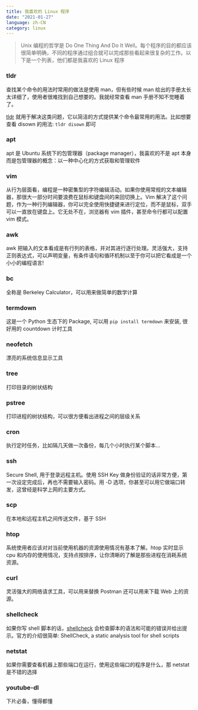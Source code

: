 ```yaml
---
title: 我喜欢的 Linux 程序
date: "2021-01-27"
language: zh-CN
category: linux
---
```


> Unix 编程的哲学是 Do One Thing And Do It Well。每个程序的目的都应该很简单明确，不同的程序通过组合就可以完成那些看起来很复杂的工作。以下是一个列表，他们都是我喜欢的 Linux 程序

### tldr

查找某个命令的用法时常用的做法是使用 man，但有些时候 man 给出的手册太长太详细了，使用者很难找到自己想要的。我就经常查看 man 手册不知不觉睡着了。

[tldr](https://github.com/tldr-pages/tldr) 就用于解决这类问题，它以简洁的方式提供某个命令最常用的用法。比如想要查看 disown 的用法: `tldr disown` 即可

### apt

apt 是 Ubuntu 系统下的包管理器（package manager），我喜欢的不是 apt 本身而是包管理器的概念：以一种中心化的方式获取和管理软件

### vim

从行为层面看，编程是一种密集型的字符编辑活动。如果你使用常规的文本编辑器，那很大一部分时间要浪费在鼠标和键盘间的来回切换上。Vim 解决了这个问题，作为一种行列编辑器，你可以完全使用快捷键来进行定位，而不是鼠标，双手可以一直放在键盘上。它无处不在，浏览器有 vim 插件，甚至命令行都可以配置 vim 模式。

### awk

awk 把输入的文本看成是有行列的表格，并对其进行逐行处理。灵活强大，支持正则表达式，可以声明变量，有条件语句和循环机制以至于你可以把它看成是一个小小的编程语言!

### bc

全称是 Berkeley Calculator，可以用来做简单的数学计算

### termdown

这是一个 Python 生态下的 Package, 可以用 `pip install termdown` 来安装, 很好用的 countdown 计时工具

### neofetch

漂亮的系统信息显示工具

### tree

打印目录的树状结构

### pstree

打印进程的树状结构，可以很方便看出进程之间的层级关系

### cron

执行定时任务，比如隔几天做一次备份，每几个小时执行某个脚本...

### ssh

Secure Shell, 用于登录远程主机。使用 SSH Key 做身份验证的话非常方便，第一次设定完成后，再也不需要输入密码。用 -D 选项，你甚至可以用它做端口转发，这曾经是科学上网的主要方式。

### scp

在本地和远程主机之间传送文件，基于 SSH

### htop

系统使用者应该对对当前使用机器的资源使用情况有基本了解。htop 实时显示 cpu 和内存的使用情况，支持点按排序，让你清晰的了解是那些进程在消耗系统资源。

### curl

灵活强大的网络请求工具，可以用来替换 Postman 还可以用来下载 Web 上的资源。

### shellcheck

如果你写 shell 脚本的话，[shellcheck](https://github.com/koalaman/shellcheck) 会检查脚本的语法和可能的错误并给出提示。官方的介绍很简单: ShellCheck, a static analysis tool for shell scripts

### netstat

如果你需要查看机器上那些端口在运行，使用这些端口的程序是什么，那 netstat 是不错的选择

### youtube-dl

下片必备，懂得都懂
